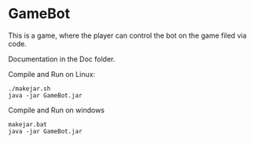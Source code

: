 # GameBot
This is a game, where the player can control the bot on the game filed via code.

Documentation in the Doc folder.

Compile and Run on Linux:

    ./makejar.sh
    java -jar GameBot.jar
    
Compile and Run on windows

    makejar.bat
    java -jar GameBot.jar
